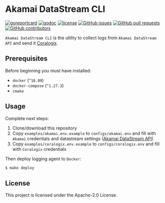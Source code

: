# Akamai DataStream CLI

[![goreportcard](https://goreportcard.com/badge/github.com/coralogix/akamai-datastream-cli)](https://goreportcard.com/report/github.com/coralogix/akamai-datastream-cli)
[![godoc](https://img.shields.io/badge/godoc-reference-brightgreen.svg?style=flat)](https://godoc.org/github.com/coralogix/akamai-datastream-cli)
[![license](https://img.shields.io/github/license/coralogix/akamai-datastream-cli.svg)](https://raw.githubusercontent.com/coralogix/akamai-datastream-cli/master/LICENSE)
[![GitHub issues](https://img.shields.io/github/issues/coralogix/akamai-datastream-cli.svg)](https://github.com/coralogix/akamai-datastream-cli/issues)
[![GitHub pull requests](https://img.shields.io/github/issues-pr/coralogix/akamai-datastream-cli.svg)](https://github.com/coralogix/akamai-datastream-cli/pulls)
[![GitHub contributors](https://img.shields.io/github/contributors/coralogix/akamai-datastream-cli.svg)](https://github.com/coralogix/akamai-datastream-cli/graphs/contributors)

`Akamai DataStream CLI` is the utility to collect logs from `Akamai DataStream API` and send it [Coralogix](https://coralogix.com/).

## Prerequisites

Before beginning you must have installed:

* `docker` (`^18.09`)
* `docker-compose` (`^1.27.3`)
* `cmake`

## Usage

Complete next steps:

1. Clone/download this repository
2. Copy `examples/akamai.env.example` to `configs/akamai.env` and fill with `Akamai` credentials and datastream settings ([Akamai DataStream API](https://developer.akamai.com/api/web_performance/datastream/v1.html))
3. Copy `examples/coralogix.env.example` to `configs/coralogix.env` and fill with `Coralogix` credentials

Then deploy logging agent to `Docker`:

```bash
$ make deploy
```

## License

This project is licensed under the Apache-2.0 License.